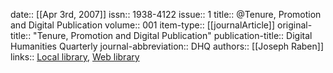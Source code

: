 date:: [[Apr 3rd, 2007]]
issn:: 1938-4122
issue:: 1
title:: @Tenure, Promotion and Digital Publication
volume:: 001
item-type:: [[journalArticle]]
original-title:: "Tenure, Promotion and Digital Publication"
publication-title:: Digital Humanities Quarterly
journal-abbreviation:: DHQ
authors:: [[Joseph Raben]]
links:: [Local library](zotero://select/groups/2386895/items/TDCT7YTB), [Web library](https://www.zotero.org/groups/2386895/items/TDCT7YTB)
